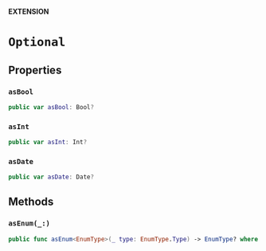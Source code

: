 **EXTENSION**

# `Optional`

## Properties
### `asBool`

```swift
public var asBool: Bool?
```

### `asInt`

```swift
public var asInt: Int?
```

### `asDate`

```swift
public var asDate: Date?
```

## Methods
### `asEnum(_:)`

```swift
public func asEnum<EnumType>(_ type: EnumType.Type) -> EnumType? where EnumType: RawRepresentable
```
